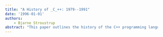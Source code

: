 ```yaml
---
title: "A History of _C_++: 1979--1991"
date: '1996-01-01'
authors: 
    - Bjarne Stroustrup
abstract: "This paper outlines the history of the C++ programming language. The emphasis is on the ideas, constraints, and people that shaped the language, rather than the minutiae of language features. Key design decisions relating to language features are discussed, but the focus is one the overall design goals and practical constraints. The evolution of C++ is traced from C with Classes to the current ANSI and ISO standards work and the explosion of use, interest, commercial activity, compilers, tools, environments, and libraries."
---
```


